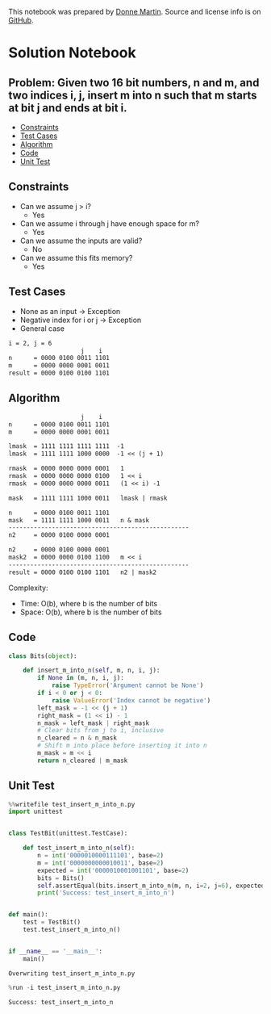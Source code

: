 This notebook was prepared by [Donne Martin](https://github.com/donnemartin). Source and license info is on [GitHub](https://github.com/donnemartin/interactive-coding-challenges).

# Solution Notebook

## Problem: Given two 16 bit numbers, n and m, and two indices i, j, insert m into n such that m starts at bit j and ends at bit i.

- [Constraints](#Constraints)
- [Test Cases](#Test-Cases)
- [Algorithm](#Algorithm)
- [Code](#Code)
- [Unit Test](#Unit-Test)

## Constraints

- Can we assume j > i?
  - Yes
- Can we assume i through j have enough space for m?
  - Yes
- Can we assume the inputs are valid?
  - No
- Can we assume this fits memory?
  - Yes

## Test Cases

- None as an input -> Exception
- Negative index for i or j -> Exception
- General case

```txt
i = 2, j = 6
                    j    i
n      = 0000 0100 0011 1101
m      = 0000 0000 0001 0011
result = 0000 0100 0100 1101
```

## Algorithm

```txt
                    j    i
n      = 0000 0100 0011 1101
m      = 0000 0000 0001 0011

lmask  = 1111 1111 1111 1111  -1
lmask  = 1111 1111 1000 0000  -1 << (j + 1)

rmask  = 0000 0000 0000 0001   1
rmask  = 0000 0000 0000 0100   1 << i
rmask  = 0000 0000 0000 0011   (1 << i) -1

mask   = 1111 1111 1000 0011   lmask | rmask

n      = 0000 0100 0011 1101
mask   = 1111 1111 1000 0011   n & mask 
--------------------------------------------------
n2     = 0000 0100 0000 0001

n2     = 0000 0100 0000 0001
mask2  = 0000 0000 0100 1100   m << i
--------------------------------------------------
result = 0000 0100 0100 1101   n2 | mask2
```

Complexity:

- Time: O(b), where b is the number of bits
- Space: O(b), where b is the number of bits

## Code

```python
class Bits(object):

    def insert_m_into_n(self, m, n, i, j):
        if None in (m, n, i, j):
            raise TypeError('Argument cannot be None')
        if i < 0 or j < 0:
            raise ValueError('Index cannot be negative')
        left_mask = -1 << (j + 1)
        right_mask = (1 << i) - 1
        n_mask = left_mask | right_mask
        # Clear bits from j to i, inclusive
        n_cleared = n & n_mask
        # Shift m into place before inserting it into n
        m_mask = m << i
        return n_cleared | m_mask
```

## Unit Test

```python
%%writefile test_insert_m_into_n.py
import unittest


class TestBit(unittest.TestCase):

    def test_insert_m_into_n(self):
        n = int('0000010000111101', base=2)
        m = int('0000000000010011', base=2)
        expected = int('0000010001001101', base=2)
        bits = Bits()
        self.assertEqual(bits.insert_m_into_n(m, n, i=2, j=6), expected)
        print('Success: test_insert_m_into_n')


def main():
    test = TestBit()
    test.test_insert_m_into_n()


if __name__ == '__main__':
    main()
```

    Overwriting test_insert_m_into_n.py

```python
%run -i test_insert_m_into_n.py
```

    Success: test_insert_m_into_n
